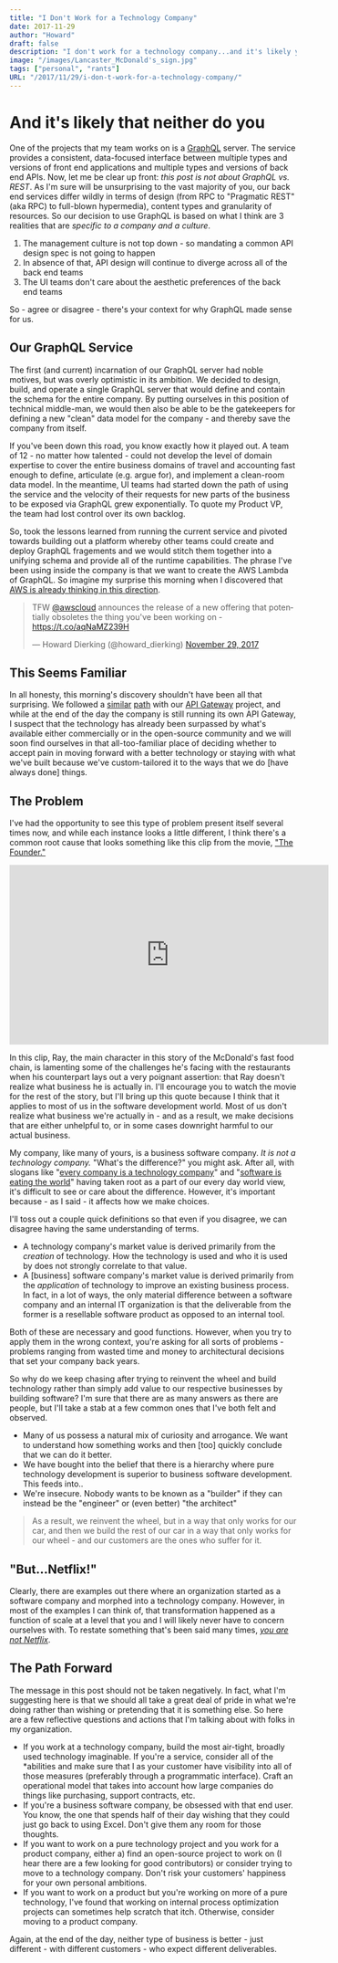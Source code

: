 ```yaml
---
title: "I Don't Work for a Technology Company"
date: 2017-11-29
author: "Howard"
draft: false
description: "I don't work for a technology company...and it's likely you don't either."
image: "/images/Lancaster_McDonald's_sign.jpg"
tags: ["personal", "rants"]
URL: "/2017/11/29/i-don-t-work-for-a-technology-company/"
---
```


# And it's likely that neither do you

One of the projects that my team works on is a [GraphQL](http://graphql.org/) server. The service provides a consistent, data-focused interface between multiple types and versions of front end applications and multiple types and versions of back end APIs. Now, let me be clear up front: _this post is not about GraphQL vs. REST_. As I'm sure will be unsurprising to the vast majority of you, our back end services differ wildly in terms of design (from RPC to "Pragmatic REST" (aka RPC) to full-blown hypermedia), content types and granularity of resources. So our decision to use GraphQL is based on what I think are 3 realities that are *specific to a company and a culture*.

1. The management culture is not top down - so mandating a common API design spec is not going to happen
1. In absence of that, API design will continue to diverge across all of the back end teams
1. The UI teams don't care about the aesthetic preferences of the back end teams

So - agree or disagree - there's your context for why GraphQL made sense for us.

## Our GraphQL Service
The first (and current) incarnation of our GraphQL server had noble motives, but was overly optimistic in its ambition. We decided to design, build, and operate a single GraphQL server that would define and contain the schema for the entire company. By putting ourselves in this position of technical middle-man, we would then also be able to be the gatekeepers for defining a new "clean" data model for the company - and thereby save the company from itself. 

If you've been down this road, you know exactly how it played out. A team of 12 - no matter how talented - could not develop the level of domain expertise to cover the entire business domains of travel and accounting fast enough to define, articulate (e.g. argue for), and implement a clean-room data model. In the meantime, UI teams had started down the path of using the service and the velocity of their requests for new parts of the business to be exposed via GraphQL grew exponentially. To quote my Product VP, the team had lost control over its own backlog.

So, took the lessons learned from running the current service and pivoted towards building out a platform whereby other teams could create and deploy GraphQL fragements and we would stitch them together into a unifying schema and provide all of the runtime capabilities. The phrase I've been using inside the company is that we want to create the AWS Lambda of GraphQL. So imagine my surprise this morning when I discovered that [AWS is already thinking in this direction](https://aws.amazon.com/blogs/aws/introducing-amazon-appsync/).

<blockquote class="twitter-tweet" data-lang="en"><p lang="en" dir="ltr">TFW <a href="https://twitter.com/awscloud?ref_src=twsrc%5Etfw">@awscloud</a> announces the release of a new offering that potentially obsoletes the thing you&#39;ve been working on - <a href="https://t.co/aqNaMZ239H">https://t.co/aqNaMZ239H</a></p>&mdash; Howard Dierking (@howard_dierking) <a href="https://twitter.com/howard_dierking/status/935924284307861504?ref_src=twsrc%5Etfw">November 29, 2017</a></blockquote>
<script async src="https://platform.twitter.com/widgets.js" charset="utf-8"></script>

## This Seems Familiar

In all honesty, this morning's discovery shouldn't have been all that surprising. We followed a [similar](http://blog.howarddierking.com/2015/05/24/on-api-gateways/) [path](http://blog.howarddierking.com/2016/10/21/there-is-no-data-center/) with our [API Gateway](http://blog.howarddierking.com/2017/05/04/thoughts-on-a-next-generation-api-gateway/) project, and while at the end of the day the company is still running its own API Gateway, I suspect that the technology has already been surpassed by what's available either commercially or in the open-source community and we will soon find ourselves in that all-too-familiar place of deciding whether to accept pain in moving forward with a better technology or staying with what we've built because we've custom-tailored it to the ways that we do [have always done] things.

## The Problem

I've had the opportunity to see this type of problem present itself several times now, and while each instance looks a little different, I think there's a common root cause that looks something like this clip from the movie, ["The Founder."](http://www.imdb.com/title/tt4276820/)

<iframe width="560" height="315" src="https://www.youtube.com/embed/uu1nCM--5wo?rel=0" frameborder="0" allowfullscreen></iframe>

In this clip, Ray, the main character in this story of the McDonald's fast food chain, is lamenting some of the challenges he's facing with the restaurants when his counterpart lays out a very poignant assertion: that Ray doesn't realize what business he is actually in. I'll encourage you to watch the movie for the rest of the story, but I'll bring up this quote because I think that it applies to most of us in the software development world. Most of us don't realize what business we're actually in - and as a result, we make decisions that are either unhelpful to, or in some cases downright harmful to our actual business. 

My company, like many of yours, is a business software company. *It is not a technology company.* "What's the difference?" you might ask. After all, with slogans like "[every company is a technology company](https://www.forbes.com/sites/forbestechcouncil/2017/01/23/why-every-company-is-a-technology-company/)" and "[software is eating the world](https://www.wsj.com/articles/SB10001424053111903480904576512250915629460)" having taken root as a part of our every day world view, it's difficult to see or care about the difference. However, it's important because - as I said - it affects how we make choices. 

I'll toss out a couple quick definitions so that even if you disagree, we can disagree having the same understanding of terms.

* A technology company's market value is derived primarily from the *creation* of technology. How the technology is used and who it is used by does not strongly correlate to that value.
* A [business] software company's market value is derived primarily from the *application* of technology to improve an existing business process. In fact, in a lot of ways, the only material difference between a software company and an internal IT organization is that the deliverable from the former is a resellable software product as opposed to an internal tool.  

Both of these are necessary and good functions. However, when you try to apply them in the wrong context, you're asking for all sorts of problems - problems ranging from wasted time and money to architectural decisions that set your company back years.

So why do we keep chasing after trying to reinvent the wheel and build technology rather than simply add value to our respective businesses by building software? I'm sure that there are as many answers as there are people, but I'll take a stab at a few common ones that I've both felt and observed.

* Many of us possess a natural mix of curiosity and arrogance. We want to understand how something works and then [too] quickly conclude that we can do it better.
* We have bought into the belief that there is a hierarchy where pure technology development is superior to business software development. This feeds into..
* We're insecure. Nobody wants to be known as a "builder" if they can instead be the "engineer" or (even better) "the architect"

> As a result, we reinvent the wheel, but in a way that only works for our car, and then we build the rest of our car in a way that only works for our wheel - and our customers are the ones who suffer for it.

## "But...Netflix!"

Clearly, there are examples out there where an organization started as a software company and morphed into a technology company. However, in most of the examples I can think of, that transformation happened as a function of scale at a level that you and I will likely never have to concern ourselves with. To restate something that's been said many times, [_you are not Netflix_](https://thenewstack.io/reminder-you-are-not-google-and-dont-try-to-be-netflix/).

## The Path Forward

The message in this post should not be taken negatively. In fact, what I'm suggesting here is that we should all take a great deal of pride in what we're doing rather than wishing or pretending that it is something else. So here are a few reflective questions and actions that I'm talking about with folks in my organization.

* If you work at a technology company, build the most air-tight, broadly used technology imaginable. If you're a service, consider all of the *abilities and make sure that I as your customer have visibility into all of those measures (preferably through a programmatic interface). Craft an operational model that takes into account how large companies do things like purchasing, support contracts, etc.
* If you're a business software company, be obsessed with that end user. You know, the one that spends half of their day wishing that they could just go back to using Excel. Don't give them any room for those thoughts.
* If you want to work on a pure technology project and you work for a product company, either a) find an open-source project to work on (I hear there are a few looking for good contributors) or consider trying to move to a technology company. Don't risk your customers' happiness for your own personal ambitions.
* If you want to work on a product but you're working on more of a pure technology, I've found that working on internal process optimization projects can sometimes help scratch that itch. Otherwise, consider moving to a product company.

Again, at the end of the day, neither type of business is better - just different - with different customers - who expect different deliverables. 
